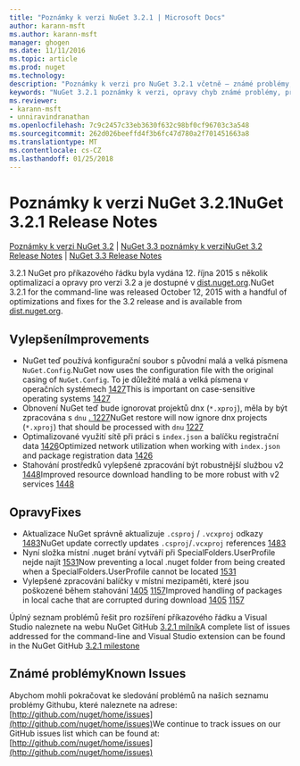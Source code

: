 ```yaml
---
title: "Poznámky k verzi NuGet 3.2.1 | Microsoft Docs"
author: karann-msft
ms.author: karann-msft
manager: ghogen
ms.date: 11/11/2016
ms.topic: article
ms.prod: nuget
ms.technology: 
description: "Poznámky k verzi pro NuGet 3.2.1 včetně – známé problémy, opravy chyb, přidaných funkcí a chcete."
keywords: "NuGet 3.2.1 poznámky k verzi, opravy chyb známé problémy, přidat funkce, chcete"
ms.reviewer:
- karann-msft
- unniravindranathan
ms.openlocfilehash: 7c9c2457c33eb3630f632c98bf0cf96703c3a548
ms.sourcegitcommit: 262d026beeffd4f3b6fc47d780a2f701451663a8
ms.translationtype: MT
ms.contentlocale: cs-CZ
ms.lasthandoff: 01/25/2018
---
```

# <a name="nuget-321-release-notes"></a><span data-ttu-id="a4109-104">Poznámky k verzi NuGet 3.2.1</span><span class="sxs-lookup"><span data-stu-id="a4109-104">NuGet 3.2.1 Release Notes</span></span>

<span data-ttu-id="a4109-105">[Poznámky k verzi NuGet 3.2](../release-notes/nuget-3.2.md) | [NuGet 3.3 poznámky k verzi](../release-notes/nuget-3.3.md)</span><span class="sxs-lookup"><span data-stu-id="a4109-105">[NuGet 3.2 Release Notes](../release-notes/nuget-3.2.md) | [NuGet 3.3 Release Notes](../release-notes/nuget-3.3.md)</span></span>

<span data-ttu-id="a4109-106">3.2.1 NuGet pro příkazového řádku byla vydána 12. října 2015 s několik optimalizací a opravy pro verzi 3.2 a je dostupné v [dist.nuget.org](http://dist.nuget.org/index.html).</span><span class="sxs-lookup"><span data-stu-id="a4109-106">NuGet 3.2.1 for the command-line was released October 12, 2015 with a handful of optimizations and fixes for the 3.2 release and is available from [dist.nuget.org](http://dist.nuget.org/index.html).</span></span>

## <a name="improvements"></a><span data-ttu-id="a4109-107">Vylepšení</span><span class="sxs-lookup"><span data-stu-id="a4109-107">Improvements</span></span>

* <span data-ttu-id="a4109-108">NuGet teď používá konfigurační soubor s původní malá a velká písmena `NuGet.Config`.</span><span class="sxs-lookup"><span data-stu-id="a4109-108">NuGet now uses the configuration file with the original casing of `NuGet.Config`.</span></span>  <span data-ttu-id="a4109-109">To je důležité malá a velká písmena v operačních systémech [1427](https://github.com/NuGet/Home/issues/1427)</span><span class="sxs-lookup"><span data-stu-id="a4109-109">This is important on case-sensitive operating systems [1427](https://github.com/NuGet/Home/issues/1427)</span></span>
* <span data-ttu-id="a4109-110">Obnovení NuGet teď bude ignorovat projektů dnx (`*.xproj`), měla by být zpracována s `dnu` [. 1227](https://github.com/NuGet/Home/issues/1227)</span><span class="sxs-lookup"><span data-stu-id="a4109-110">NuGet restore will now ignore dnx projects (`*.xproj`) that should be processed with `dnu` [1227](https://github.com/NuGet/Home/issues/1227)</span></span>
* <span data-ttu-id="a4109-111">Optimalizované využití sítě při práci s `index.json` a balíčku registrační data [1426](https://github.com/NuGet/Home/issues/1426)</span><span class="sxs-lookup"><span data-stu-id="a4109-111">Optimized network utilization when working with `index.json` and package registration data [1426](https://github.com/NuGet/Home/issues/1426)</span></span>
* <span data-ttu-id="a4109-112">Stahování prostředků vylepšené zpracování být robustnější službou v2 [1448](https://github.com/NuGet/Home/issues/1448)</span><span class="sxs-lookup"><span data-stu-id="a4109-112">Improved resource download handling to be more robust with v2 services [1448](https://github.com/NuGet/Home/issues/1448)</span></span>

## <a name="fixes"></a><span data-ttu-id="a4109-113">Opravy</span><span class="sxs-lookup"><span data-stu-id="a4109-113">Fixes</span></span>

* <span data-ttu-id="a4109-114">Aktualizace NuGet správně aktualizuje `.csproj` / `.vcxproj` odkazy [1483](https://github.com/NuGet/Home/issues/1483)</span><span class="sxs-lookup"><span data-stu-id="a4109-114">NuGet update correctly updates `.csproj`/`.vcxproj` references [1483](https://github.com/NuGet/Home/issues/1483)</span></span>
* <span data-ttu-id="a4109-115">Nyní složka místní .nuget brání vytváří při SpecialFolders.UserProfile nejde najít [1531](https://github.com/NuGet/Home/issues/1531)</span><span class="sxs-lookup"><span data-stu-id="a4109-115">Now preventing a local .nuget folder from being created when a SpecialFolders.UserProfile cannot be located [1531](https://github.com/NuGet/Home/issues/1531)</span></span>
* <span data-ttu-id="a4109-116">Vylepšené zpracování balíčky v místní mezipaměti, které jsou poškozené během stahování [1405](https://github.com/NuGet/Home/issues/1405) [1157](https://github.com/NuGet/Home/issues/1157)</span><span class="sxs-lookup"><span data-stu-id="a4109-116">Improved handling of packages in local cache that are corrupted during download [1405](https://github.com/NuGet/Home/issues/1405) [1157](https://github.com/NuGet/Home/issues/1157)</span></span>

<span data-ttu-id="a4109-117">Úplný seznam problémů řešit pro rozšíření příkazového řádku a Visual Studio naleznete na webu NuGet GitHub [3.2.1 milník](https://github.com/NuGet/Home/issues?q=milestone%3A3.2.1+is%3Aclosed)</span><span class="sxs-lookup"><span data-stu-id="a4109-117">A complete list of issues addressed for the command-line and Visual Studio extension can be found in the NuGet GitHub [3.2.1 milestone](https://github.com/NuGet/Home/issues?q=milestone%3A3.2.1+is%3Aclosed)</span></span>

## <a name="known-issues"></a><span data-ttu-id="a4109-118">Známé problémy</span><span class="sxs-lookup"><span data-stu-id="a4109-118">Known Issues</span></span>

<span data-ttu-id="a4109-119">Abychom mohli pokračovat ke sledování problémů na našich seznamu problémy Githubu, které naleznete na adrese: [http://github.com/nuget/home/issues](http://github.com/nuget/home/issues)</span><span class="sxs-lookup"><span data-stu-id="a4109-119">We continue to track issues on our GitHub issues list which can be found at: [http://github.com/nuget/home/issues](http://github.com/nuget/home/issues)</span></span>